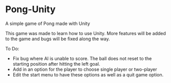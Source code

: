 # Pong-Unity
A simple game of Pong made with Unity

This game was made to learn how to use Unity. More features will be added to the game and bugs will be fixed along the way.

To Do:

- Fix bug where AI is unable to score. The ball does not reset to the starting position after hitting the left goal.
- Add in an option for the player to choose single player or two-player
- Edit the start menu to have these options as well as a quit game option.
